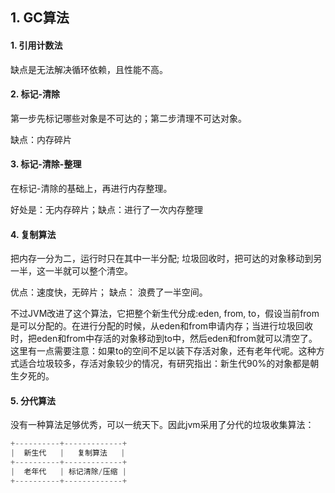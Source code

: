 ## 1. GC算法
#### 1. 引用计数法
缺点是无法解决循环依赖，且性能不高。
#### 2. 标记-清除
第一步先标记哪些对象是不可达的；第二步清理不可达对象。

缺点：内存碎片
#### 3. 标记-清除-整理
在标记-清除的基础上，再进行内存整理。

好处是：无内存碎片；缺点：进行了一次内存整理

#### 4. 复制算法
把内存一分为二，运行时只在其中一半分配; 垃圾回收时，把可达的对象移动到另一半，这一半就可以整个清空。

优点：速度快，无碎片； 缺点： 浪费了一半空间。

不过JVM改进了这个算法，它把整个新生代分成:eden, from, to，假设当前from是可以分配的。在进行分配的时候，从eden和from申请内存；当进行垃圾回收时，把eden和from中存活的对象移动到to中，然后eden和from就可以清空了。这里有一点需要注意：如果to的空间不足以装下存活对象，还有老年代呢。这种方式适合垃圾较多，存活对象较少的情况，有研究指出：新生代90%的对象都是朝生夕死的。

#### 5. 分代算法
没有一种算法足够优秀，可以一统天下。因此jvm采用了分代的垃圾收集算法：
```java
+----------+-------------+
|  新生代   |   复制算法   |
+----------+-------------+
|  老年代   | 标记清除/压缩 |
+----------+-------------+
```